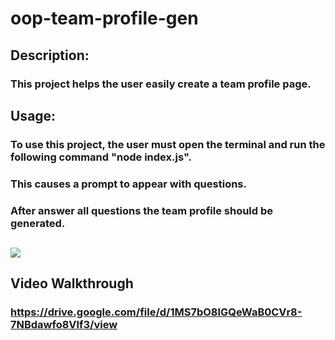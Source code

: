   # oop-team-profile-gen
  ##  
  ### 
  ## Description:
  ### This project helps the user easily create a team profile page.
  ## Usage:
  ### To use this project, the user must open the terminal and run the following command "node index.js".
  ### This causes a prompt to appear with questions.
  ### After answer all questions the team profile should be generated.
  ## 
  ![](https://file%2B.vscode-resource.vscode-cdn.net/c%3A/Users/iinuk/Desktop/oop-team-profile-gen/assets/images/teamprofile-gen.PNG?version%3D1663124156624)
  ## Video Walkthrough
  ### https://drive.google.com/file/d/1MS7bO8lGQeWaB0CVr8-7NBdawfo8Vlf3/view
